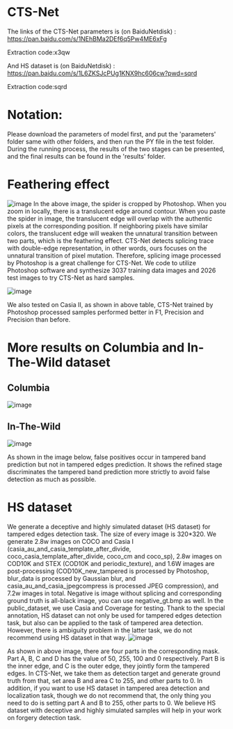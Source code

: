 # CTS-Net
The links of the CTS-Net parameters is (on BaiduNetdisk) : https://pan.baidu.com/s/1NEhBMa2DEf6q5Pw4ME6xFg 

Extraction code:x3qw

And HS dataset is (on BaiduNetdisk) : https://pan.baidu.com/s/1L6ZKSJcPUg1KNX9hc606cw?pwd=sqrd

Extraction code:sqrd

# Notation:
Please download the parameters of model first, and put the 'parameters' folder same with other folders, and then run the PY file in the test folder. During the running process, the results of the two stages can be presented, and the final results can be found in the 'results' folder.


# Feathering effect
![image](https://user-images.githubusercontent.com/73570008/151310727-02e5af0a-afdc-43d1-96b7-d25a1a961ce1.png)
In the above image, the spider is cropped by Photoshop. When you zoom in locally, there is a translucent edge around contour. When you paste the spider in image, the translucent edge will overlap with the authentic pixels at the corresponding position. If neighboring pixels have similar colors, the translucent edge will weaken the unnatural transition between two parts, which is the feathering effect.
CTS-Net detects splicing trace with double-edge representation, in other words, ours focuses on the unnatural transition of pixel mutation. Therefore, splicing image processed by Photoshop is a great challenge for CTS-Net. We code to utilize Photoshop software and synthesize 3037 training data images and 2026 test images to try CTS-Net as hard samples.

![image](https://user-images.githubusercontent.com/73570008/151317428-61d763dc-6b0b-4355-af73-95eb45a7fd76.png)

We also tested on Casia II, as shown in above table, CTS-Net trained by Photoshop processed samples performed better in F1, Precision and Precision than before.

# More results on Columbia and In-The-Wild dataset
## Columbia
![image](https://user-images.githubusercontent.com/73570008/151368152-55c863bc-25b7-4d3e-8f4d-d767f48a089f.png)

## In-The-Wild
![image](https://user-images.githubusercontent.com/73570008/151360172-e3f5f368-0f36-4422-b532-3c956d34dea2.png)

As shown in the image below, false positives occur in tampered band prediction but not in tampered edges prediction. It shows the refined stage discriminates the tampered band prediction more strictly to avoid false detection as much as possible.
# HS dataset
We generate a deceptive and highly simulated dataset (HS dataset) for tampered edges detection task. The size of every image is 320*320. We generate 2.8w images on COCO and Casia I (casia_au_and_casia_template_after_divide, coco_casia_template_after_divide, coco_cm and coco_sp), 2.8w images on COD10K and STEX (COD10K and periodic_texture), and 1.6W images are post-processing (COD10K_new_tampered is processed by Photoshop, blur_data is processed by Gaussian blur, and casia_au_and_casia_jpegcompress is processed JPEG compression), and 7.2w images in total. Negative is image without splicing and corresponding ground truth is all-black image, you can use negative_gt.bmp as well. In the public_dataset, we use Casia and Coverage for testing. 
Thank to the special annotation, HS dataset can not only be used for tampered edges detection task, but also can be applied to the task of tampered area detection. However, there is ambiguity problem in the latter task, we do not recommend using HS dataset in that way.
![image](https://user-images.githubusercontent.com/73570008/151368997-26baaaea-5a0f-410a-a695-b5c867045c64.png)

As shown in above image, there are four parts in the corresponding mask. Part A, B, C and D has the value of 50, 255, 100 and 0 respectively. Part B is the inner edge, and C is the outer edge, they jointly form the tampered edges. In CTS-Net, we take them as detection target and generate ground truth from that, set area B and area C to 255, and other parts to 0. 
In addition, if you want to use HS dataset in tampered area detection and localization task, though we do not recommend that, the only thing you need to do is setting part A and B to 255, other parts to 0. We believe HS dataset with deceptive and highly simulated samples will help in your work on forgery detection task.

